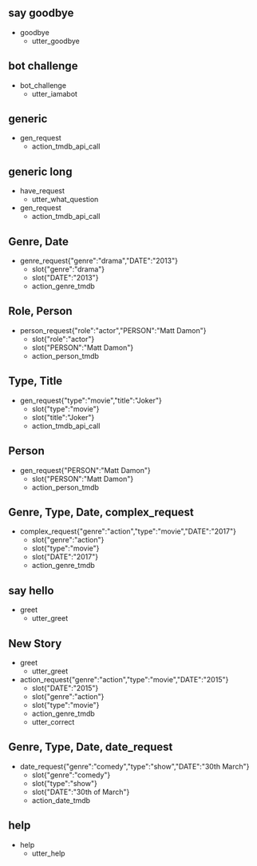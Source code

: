 ## say goodbye
* goodbye
  - utter_goodbye

## bot challenge
* bot_challenge
  - utter_iamabot

## generic

* gen_request
    - action_tmdb_api_call

## generic long

* have_request
    - utter_what_question
* gen_request
    - action_tmdb_api_call

## Genre, Date

* genre_request{"genre":"drama","DATE":"2013"}
    - slot{"genre":"drama"}
    - slot{"DATE":"2013"}
    - action_genre_tmdb

## Role, Person

* person_request{"role":"actor","PERSON":"Matt Damon"}
    - slot{"role":"actor"}
    - slot{"PERSON":"Matt Damon"}
    - action_person_tmdb

## Type, Title

* gen_request{"type":"movie","title":"Joker"}
    - slot{"type":"movie"}
    - slot{"title":"Joker"}
    - action_tmdb_api_call

## Person

* gen_request{"PERSON":"Matt Damon"}
    - slot{"PERSON":"Matt Damon"}
    - action_person_tmdb

## Genre, Type, Date, complex_request

* complex_request{"genre":"action","type":"movie","DATE":"2017"}
    - slot{"genre":"action"}
    - slot{"type":"movie"}
    - slot{"DATE":"2017"}
    - action_genre_tmdb

## say hello
* greet
  - utter_greet

## New Story

* greet
    - utter_greet
* action_request{"genre":"action","type":"movie","DATE":"2015"}
    - slot{"DATE":"2015"}
    - slot{"genre":"action"}
    - slot{"type":"movie"}
    - action_genre_tmdb
    - utter_correct

## Genre, Type, Date, date_request

* date_request{"genre":"comedy","type":"show","DATE":"30th March"}
    - slot{"genre":"comedy"}
    - slot{"type":"show"}
    - slot{"DATE":"30th of March"}
    - action_date_tmdb

## help

* help
	- utter_help
